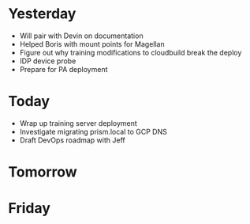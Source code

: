 # Yesterday

 - Will pair with Devin on documentation
 - Helped Boris with mount points for Magellan
 - Figure out why training modifications to cloudbuild break the deploy
 - IDP device probe
 - Prepare for PA deployment

# Today

- Wrap up training server deployment
- Investigate migrating prism.local to GCP DNS
- Draft DevOps roadmap with Jeff

# Tomorrow

# Friday
